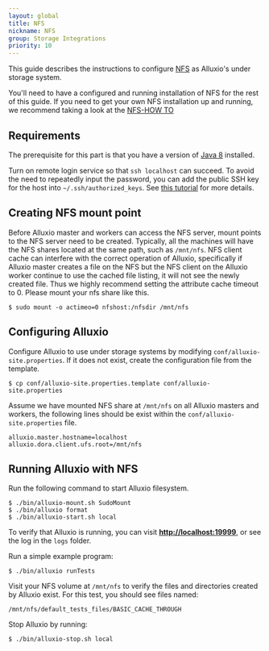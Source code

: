 ```yaml
---
layout: global
title: NFS
nickname: NFS
group: Storage Integrations
priority: 10
---
```



This guide describes the instructions to configure [NFS](http://nfs.sourceforge.net) as Alluxio's under
storage system.

You'll need to have a configured and running installation of NFS for the rest of this guide.
If you need to get your own NFS installation up and running, we recommend taking a look at the
[NFS-HOW TO](http://nfs.sourceforge.net/nfs-howto/)

## Requirements

The prerequisite for this part is that you have a version of
[Java 8](https://adoptopenjdk.net/releases.html?variant=openjdk8&jvmVariant=hotspot)
installed.

Turn on remote login service so that `ssh localhost` can succeed. To avoid the need to
repeatedly input the password, you can add the public SSH key for the host into
`~/.ssh/authorized_keys`. See [this tutorial](http://www.linuxproblem.org/art_9.html) for more
details.

## Creating NFS mount point

Before Alluxio master and workers can access the NFS server, mount points to the NFS server need to be created.
Typically, all the machines will have the NFS shares located at the same path, such as `/mnt/nfs`.
NFS client cache can interfere with the correct operation of Alluxio, specifically if Alluxio master creates a file on the NFS but the NFS client on the Alluxio worker continue to use the cached file listing, it will not see the newly created file. 
Thus we highly recommend setting the attribute cache timeout to 0. 
Please mount your nfs share like this. 

```console
$ sudo mount -o actimeo=0 nfshost:/nfsdir /mnt/nfs
```

## Configuring Alluxio

Configure Alluxio to use under storage systems by modifying
`conf/alluxio-site.properties`. If it does not exist, create the configuration file from the
template.

```console
$ cp conf/alluxio-site.properties.template conf/alluxio-site.properties
```

Assume we have mounted NFS share at `/mnt/nfs` on all Alluxio masters and workers, the following lines should be exist within the `conf/alluxio-site.properties` file.

```
alluxio.master.hostname=localhost
alluxio.dora.client.ufs.root=/mnt/nfs
```

## Running Alluxio with NFS

Run the following command to start Alluxio filesystem.

```console
$ ./bin/alluxio-mount.sh SudoMount
$ ./bin/alluxio format
$ ./bin/alluxio-start.sh local
```

To verify that Alluxio is running, you can visit
**[http://localhost:19999](http://localhost:19999)**, or see the log in the `logs` folder.

Run a simple example program:

```console
$ ./bin/alluxio runTests
```

Visit your NFS volume at `/mnt/nfs` to verify the files and directories created by Alluxio exist.
For this test, you should see files named:

```
/mnt/nfs/default_tests_files/BASIC_CACHE_THROUGH
```

Stop Alluxio by running:

```console
$ ./bin/alluxio-stop.sh local
```
